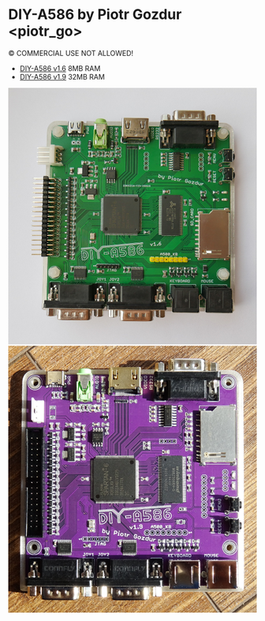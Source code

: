 # DIY-A586 by Piotr Gozdur <piotr_go>
© COMMERCIAL USE NOT ALLOWED!

- [DIY-A586 v1.6](./v1.6)
8MB RAM
- [DIY-A586 v1.9](./v1.9)
32MB RAM

![DIY-A586 v1.6](v1.6/img/foto_003.jpg)
![DIY-A586 v1.9](v1.9/img/foto_003.jpg)
